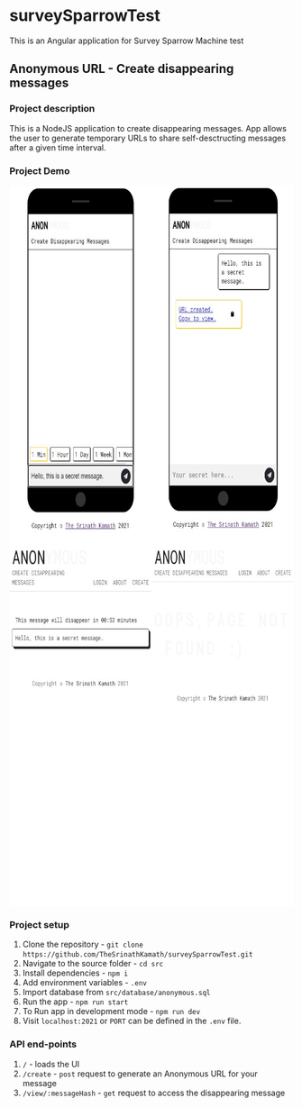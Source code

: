 # surveySparrowTest
This is an Angular application for Survey Sparrow Machine test

## Anonymous URL - Create disappearing messages

### Project description
This is a NodeJS application to create disappearing messages. App allows the user to generate temporary URLs to share self-desctructing messages after a given time interval.

### Project Demo
<div style="display: grid; grid-template-columns: repeat(2,50%); justify-items: center;">
  <img src="./docs/screenshots/send-message.jpg" height="640" alt="create anonymous url">
  <img src="./docs/screenshots/get-secret-url.jpg" height="640" alt="get-secret-url">
</div>

<div style="display: grid; grid-template-columns: repeat(2,50%); justify-items: center;">
  <img src="./docs/screenshots/view-message.jpg" height="640" alt="view message">
  <img src="./docs/screenshots/link-expiry.jpg" height="640" alt="link-expiry">
</div>

### Project setup
1) Clone the repository - `git clone https://github.com/TheSrinathKamath/surveySparrowTest.git`
2) Navigate to the source folder - `cd src`
3) Install dependencies - `npm i`
4) Add environment variables - `.env`
5) Import database from `src/database/anonymous.sql`
6) Run the app - `npm run start`
7) To Run app in development mode - `npm run dev`
8) Visit `localhost:2021` or `PORT` can be defined in the `.env` file.

### API end-points
1) `/` - loads the UI
2) `/create` - `post` request to generate an Anonymous URL for your message
4) `/view/:messageHash` - `get` request to access the disappearing message

